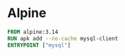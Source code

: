 # Alpine

```dockerfile
FROM alpine:3.14
RUN apk add --no-cache mysql-client
ENTRYPOINT ["mysql"]
```
